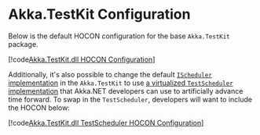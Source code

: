 # Akka.TestKit Configuration

Below is the default HOCON configuration for the base `Akka.TestKit` package.

[!code[Akka.TestKit.dll HOCON Configuration](../../../../src/core/Akka.TestKit/Internal/Reference.conf)]

Additionally, it's also possible to change the default [`IScheduler` implementation](../../../api/Akka.Actor.IScheduler.yml) in the `Akka.TestKit` to use [a virtualized `TestScheduler` implementation](../../api/Akka.TestKit.TestScheduler.yml) that Akka.NET developers can use to artificially advance time forward. To swap in the `TestScheduler`, developers will want to include the HOCON below:

[!code[Akka.TestKit.dll TestScheduler HOCON Configuration](../../../../src/core/Akka.TestKit/Configs/TestScheduler.conf)]
